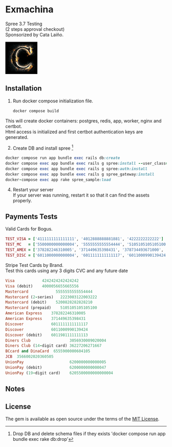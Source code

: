 # Exmachina

Spree 3.7 Testing <br>
(2 steps approval checkout) <br> 
Sponsorized by Cata Laiño.

<img
  src="app/assets/images/C-deFuego-3.jpg" style="display: inline-block; margin: 0 auto; width: 100px">

## Installation

1. Run docker compose initialization file.
    ```sh
    docker compose build
    ```
This will create docker containers: postgres, redis, app, worker, nginx and certbot.<br>
Html access is initialized and first certbot authentication keys are generated. 

2. Create DB and install spree [^Nt1]

```ruby
docker compose run app bundle exec rails db:create
docker compose exec app bundle exec rails g spree:install --user_class=Spree::User
docker compose exec app bundle exec rails g spree:auth:install
docker compose exec app bundle exec rails g spree_gateway:install
docker-compose exec app rake spree_sample:load
```

4. Restart your server <br>
    If your server was running, restart it so that it can find the assets properly.


## Payments Tests

Valid Cards for Bogus.

```ruby
TEST_VISA = ['4111111111111111', '4012888888881881', '4222222222222']
TEST_MC   = ['5500000000000004', '5555555555554444', '5105105105105100', '2223000010309703']
TEST_AMEX = ['378282246310005', '371449635398431', '378734493671000', '340000000000009']
TEST_DISC = ['6011000000000004', '6011111111111117', '6011000990139424']
```

Stripe Test Cards by Brand. <br>
Test this cards using any 3 digits	CVC and any future date

```ruby
Visa	        4242424242424242
Visa (debit)	4000056655665556
Mastercard	          5555555555554444
Mastercard (2-series)	2223003122003222
Mastercard (debit)	  5200828282828210
Mastercard (prepaid)	5105105105105100
American Express	378282246310005
American Express	371449635398431
Discover	        6011111111111117
Discover	        6011000990139424	
Discover (debit)	6011981111111113
Diners Club	                3056930009020004
Diners Club (14-digit card)	36227206271667
BCcard and DinaCard	 6555900000604105
JCB	 3566002020360505
UnionPay	                6200000000000005
UnionPay (debit)	        6200000000000047
UnionPay (19-digit card)	6205500000000000004
```

## Notes

[^Nt1]: Drop DB and delete schema files if they exists 'docker compose run app bundle exec rake db:drop'

## License
The gem is available as open source under the terms of the [MIT License](https://opensource.org/licenses/MIT).